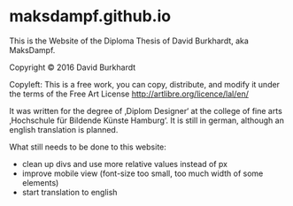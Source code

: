 # maksdampf.github.io

This is the Website of the Diploma Thesis of David Burkhardt, aka MaksDampf.

Copyright © 2016 David Burkhardt

Copyleft: This is a free work, you can copy, distribute, and modify it under the terms of the Free Art License 
http://artlibre.org/licence/lal/en/

It was written for the degree of ‚Diplom Designer‘ at the college of
fine arts ‚Hochschule für Bildende Künste Hamburg‘.
It is still in german, although an english translation is planned.

What still needs to be done to this website:
- clean up divs and use more relative values instead of px
- improve mobile view (font-size too small, too much width of some
elements)
- start translation to english
